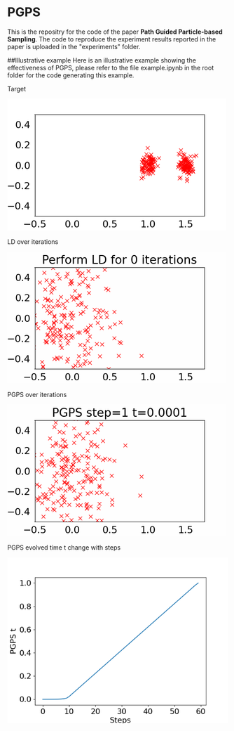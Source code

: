 # PGPS

This is the repositry for the code of the paper **Path Guided Particle-based Sampling**. The code to reproduce the experiment results reported in the paper is uploaded in the "experiments" folder.


##Illustrative example
Here is an illustrative example showing the effectiveness of PGPS, please refer to the file example.ipynb in the root folder for the code generating this example. 

Target

![](./independent.png)


LD over iterations

![](./LD.gif)

PGPS over iterations

![](./PGPS.gif)

PGPS evolved time t change with steps

![](./pgps_time.png)